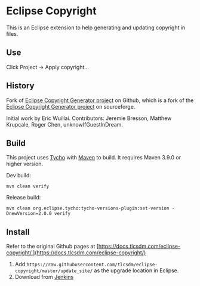# Eclipse Copyright

This is an Eclipse extension to help generating and updating copyright in files.

## Use
Click Project -> Apply copyright...  

## History

Fork of [Eclipse Copyright Generator project](https://github.com/jmini/Eclipse-Copyright-Generator) on Github, which is a fork of the [Eclipse Copyright Generator project](http://sourceforge.net/projects/eclipsecopyrigh/) on sourceforge.

Initial work by Eric Wuillai. Contributors: Jeremie Bresson, Matthew Krupcale, Roger Chen, unknowIfGuestInDream.

## Build

This project uses [Tycho](https://github.com/eclipse-tycho/tycho) with [Maven](https://maven.apache.org/) to build. It requires Maven 3.9.0 or higher version.

Dev build:

```
mvn clean verify
```

Release build:

```
mvn clean org.eclipse.tycho:tycho-versions-plugin:set-version -DnewVersion=2.0.0 verify
```

## Install

Refer to the original Github pages at [https://docs.tlcsdm.com/eclipse-copyright/.](https://docs.tlcsdm.com/eclipse-copyright/)

1. Add `https://raw.githubusercontent.com/tlcsdm/eclipse-copyright/master/update_site/` as the upgrade location in Eclipse.
2. Download from [Jenkins](https://jenkins.tlcsdm.com/job/eclipse-plugin/job/eclipse-copyright)

